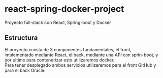 # react-spring-docker-project
Proyecto full-stack con React, Spring-boot y Docker

## Estructura
El proyecto consta de 3 componentes fundamentales, el front, implementado mediante React, el back, mediante una API con sprin-boot, y por ultimo para contenerizar esto utilizaremos docker.<br>
Para tener desplegado ambos servicios utilizaremos para el front GitHub y para el back Oracle.
